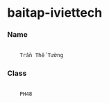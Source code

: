 # baitap-iviettech
### Name
```js
    
    Trần Thế Tường

```

### Class
```js
    
    PH48

```

